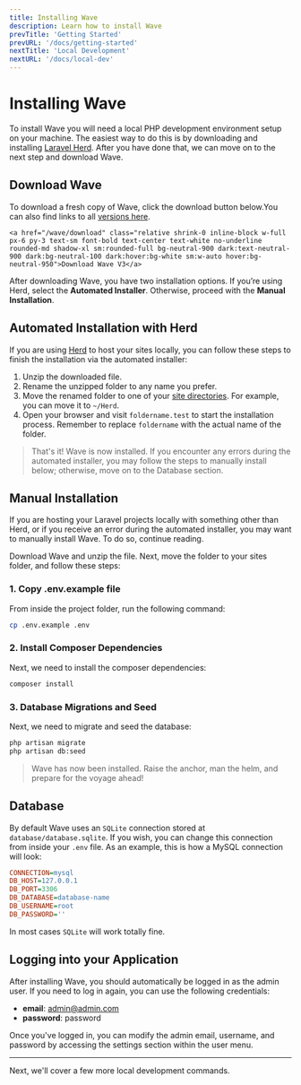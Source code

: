 ```yaml
---
title: Installing Wave
description: Learn how to install Wave
prevTitle: 'Getting Started'
prevURL: '/docs/getting-started'
nextTitle: 'Local Development'
nextURL: '/docs/local-dev'
---
```


# Installing Wave

To install Wave you will need a local PHP development environment setup on your machine. The easiest way to do this is by downloading and installing <a href="https://herd.laravel.com" target="_blank">Laravel Herd</a>. After you have done that, we can move on to the next step and download Wave.

## Download Wave

To download a fresh copy of Wave, click the download button below.<span class="hidden">You can also find links to all <a href="https://github.com/thedevdojo/wave/tags" target="_blank">versions here</a>.</span>

<div class="relative flex items-start justify-start w-full sm:w-auto">
<div class="relative flex items-center justify-center w-full p-1 mb-5 overflow-hidden duration-300 ease-out border rounded-lg sm:w-auto sm:rounded-full border-neutral-200 dark:border-neutral-800 group">
    <div class="absolute sm:block hidden top-1/2 left-1/2 -translate-x-1/2 w-[250px] rounded-lg sm:rounded-full group-hover:opacity-100 opacity-0 blur-xs duration-300 ease-out scale-100 h-[250px] -translate-y-1/2 origin-center">
        <span class="absolute inset-0 w-full h-full rounded-lg sm:rounded-full bg-linear-to-r from-indigo-500 via-teal-300 to-blue-500 group-hover:animate-spin-slow"></span>
    </div>
    
    <a href="/wave/download" class="relative shrink-0 inline-block w-full px-6 py-3 text-sm font-bold text-center text-white no-underline rounded-md shadow-xl sm:rounded-full bg-neutral-900 dark:text-neutral-900 dark:bg-neutral-100 dark:hover:bg-white sm:w-auto hover:bg-neutral-950">Download Wave V3</a>
</div>
</div>

After downloading Wave, you have two installation options. If you’re using Herd, select the **Automated Installer**. Otherwise, proceed with the **Manual Installation**.

## Automated Installation with Herd

If you are using <a href="https://herd.laravel.com" target="_blank">Herd</a> to host your sites locally, you can follow these steps to finish the installation via the automated installer:

1. Unzip the downloaded file.
2. Rename the unzipped folder to any name you prefer.
3. Move the renamed folder to one of your <a href="https://herd.laravel.com/docs/1/getting-started/sites" target="_blank">site directories</a>. For example, you can move it to `~/Herd`.
4. Open your browser and visit `foldername.test` to start the installation process. Remember to replace `foldername` with the actual name of the folder.

> That's it! Wave is now installed. If you encounter any errors during the automated installer, you may follow the steps to manually install below; otherwise, move on to the Database section.

## Manual Installation

If you are hosting your Laravel projects locally with something other than Herd, or if you receive an error during the automated installer, you may want to manually install Wave. To do so, continue reading.

Download Wave and unzip the file. Next, move the folder to your sites folder, and follow these steps:

### 1. Copy .env.example file

From inside the project folder, run the following command:

<include src="docs/filename-top.html"></include><include src="docs/file-buttons.html" file="none"></include>
```bash
cp .env.example .env
```
</div>

### 2. Install Composer Dependencies

Next, we need to install the composer dependencies:

<include src="docs/filename-top.html"></include><include src="docs/file-buttons.html" file="none"></include>
```bash
composer install
```
</div>

### 3. Database Migrations and Seed

Next, we need to migrate and seed the database:

<include src="docs/filename-top.html"></include><include src="docs/file-buttons.html" file="none"></include>
```bash
php artisan migrate
php artisan db:seed
```
</div>

> Wave has now been installed. Raise the anchor, man the helm, and prepare for the voyage ahead!

## Database

By default Wave uses an `SQLite` connection stored at `database/database.sqlite`. If you wish, you can change this connection from inside your `.env` file. As an example, this is how a MySQL connection will look: 

<include src="docs/filename-top.html"></include><include src="docs/filename.html" file=".env"></include>

```ini
CONNECTION=mysql
DB_HOST=127.0.0.1
DB_PORT=3306
DB_DATABASE=database-name
DB_USERNAME=root
DB_PASSWORD=''
```
</div>

In most cases `SQLite` will work totally fine.

<a name="login"></a>
## Logging into your Application

After installing Wave, you should automatically be logged in as the admin user. If you need to log in again, you can use the following credentials:

- **email**: admin@admin.com
- **password**: password

Once you've logged in, you can modify the admin email, username, and password by accessing the settings section within the user menu.

---

Next, we'll cover a few more local development commands.